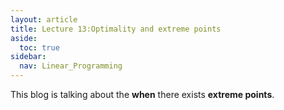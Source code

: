 ```yaml
---
layout: article
title: Lecture 13:Optimality and extreme points
aside:
  toc: true
sidebar:
  nav: Linear_Programming
---
```


This blog is talking about the <b>when</b> there exists <b>extreme points</b>.

<!--more--> 
